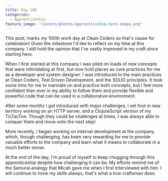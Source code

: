 ```yaml
---
title: Day 100
categories:
  - Apprenticeship
feature_image: "/assets/photos/apprenticeship-hero-image.png"
---
```


This post, marks my 100th work day at Clean Coders so that's cause for celebration!
Given the milestone I'd like to reflect on my time at this company. I still hold the opinion
that I've vastly improved in my craft since starting here.

When I first started at this company I was piled on loads of new concepts that were intimidating at
first, but now hold places as core practices for me as a developer and system designer. I was introduced
to the main practices at Clean Coders, Test Driven Development, and the SOLID principles. It took
some time for me to marinate on and practice both concepts, but I feel more confident than ever in my ability
to follow them and provide flexible and powerful code that can be used in a collaborative environment.

After some months I got introduced with major challenges, I set foot in new territory working on
an HTTP server, and a ClojureScript version of my TicTacToe. Though they could be challenges at times, I
was always able to conquer them and move onto the next step!

More recently, I began working on internal development at the company which, though challenging,
has been very rewarding for me to provide valuable efforts to the company and learn what it means
to collaborate in a much better sense.

At the end of the day, I'm proud of myself to keep chugging through this apprenticeship despite
how challenging it can be. My efforts remind me of the Samurai analogy that Micah gave me when
I first interviewed with him. I will continue to hone my skills always, that's what a true craftsman
does.